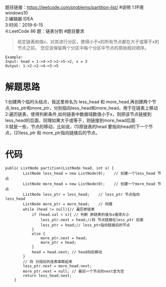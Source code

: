 题目链接：https://leetcode.com/problems/partition-list/
#说明
1:环境 windows10  
2:编辑器 IDEA  
3:时间：2019-6-15  
4:LeetCode 86 题：链表分割
#题目要求
>给定链表和值x，对其进行分区，使得小于x的所有节点都在大于或等于x的节点之前。
 您应该保留两个分区中每个分区中节点的原始相对顺序。  
```$xslt
Example:  
Input: head = 1->4->3->2->5->2, x = 3  
Output: 1->2->2->4->3->5  
```

# 解题思路
1:创建两个临时头结点，我这里命名为 less_head 和 more_head,再创建两个节点,less_ptr和more_ptr，分别指向less_head和more_head，用于在链表上移动   
2:遍历链表，使用判断条件,如何链表中数据域数值小于x，则把该节点链接到less_head的后面，同理如果大于或等于，则链接到more_head后面  
3:就是一些，节点的移动，比如说，(1)原链表的head 要指向head的下一个节点，(2)less_ptr 和 more_ptr指向链接后的节点。  
# 代码
```
public ListNode partition(ListNode head, int x) {
        ListNode less_head = new ListNode(0);    // 创建一个less_head 节点
        ListNode more_head = new ListNode(0);    // 创建一个more_head 节点
        ListNode less_ptr = less_head;    // less_ptr 节点指向 less_head
        ListNode more_ptr = more_head;    // 同理
        while (head != null){// 遍历原链表
            if (head.val < x){ // 判断 原链表的值与x值得大小
                less_ptr.next = head;//将 节点链接在less_ptr 后面
                less_ptr = head;// less_ptr指向链接后的节点
            }
            else {
                more_ptr.next = head;
                more_ptr = head;
            }
            head = head.next; // head向后移动
        }
        // 将 分段后的连表串联起来
        less_ptr.next = more_head.next;
        more_ptr.next = null; // 最后一个节点的next至为空
        return less_head.next;
    }
```

